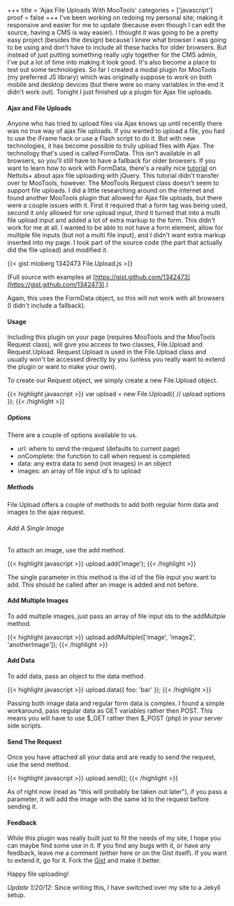 +++
title = 'Ajax File Uploads With MooTools'
categories = ['javascript']
proof = false
+++
I've been working on redoing my personal site; making it responsive and easier for me to update (because even though I can edit the source, having a CMS is way easier). I thought it was going to be a pretty easy project (besides the design) because I knew what browser I was going to be using and don't have to include all these hacks for older browsers. But instead of just putting something really ugly together for the CMS admin, I've put a lot of time into making it look good. It's also become a place to test out some technologies. So far I created a modal plugin for MooTools (my preferred JS library) which was originally suppose to work on both mobile and desktop devices (but there were so many variables in the end it didn't work out). Tonight I just finished up a plugin for Ajax file uploads.

#### Ajax and File Uploads

Anyone who has tried to upload files via Ajax knows up until recently there was no true way of ajax file uploads. If you wanted to upload a file, you had to use the iFrame hack or use a Flash script to do it. But with new technologies, it has become possible to truly upload files with Ajax. The technology that's used is called FormData. This isn't available in all browsers, so you'll still have to have a fallback for older browsers. If you want to learn how to work with FormData, there's a really nice [tutorial](http://net.tutsplus.com/tutorials/javascript-ajax/uploading-files-with-ajax/) on Nettuts+ about ajax file uploading with jQuery. This tutorial didn't transfer over to MooTools, however. The MooTools Request class doesn't seem to support file uploads. I did a little researching around on the internet and found another MooTools plugin that allowed for Ajax file uploads, but there were a couple issues with it. First it required that a form tag was being used, second it only allowed for one upload input, third it turned that into a multi file upload input and added a lot of extra markup to the form. This didn't work for me at all. I wanted to be able to not have a form element, allow for multiple file inputs (but not a multi file input), and I didn't want extra markup inserted into my page. I took part of the source code (the part that actually did the file upload) and modified it.

{{< gist mloberg 1342473 File.Upload.js >}}

(Full source with examples at [https://gist.github.com/1342473](https://gist.github.com/1342473).)

Again, this uses the FormData object, so this will not work with all browsers (I didn't include a fallback).

#### Usage

Including this plugin on your page (requires MooTools and the MooTools Request class), will give you access to two classes, File.Upload and Request.Upload. Request.Upload is used in the File.Upload class and usually won't be accessed directly by you (unless you really want to extend the plugin or want to make your own).

To create our Request object, we simply create a new File.Upload object.

{{< highlight javascript >}}
var upload = new File.Upload({
  // upload options
});
{{< /highlight >}}

##### Options

There are a couple of options available to us.

* url: where to send the request (defaults to current page)
* onComplete: the function to call when request is completed
* data: any extra data to send (not images) in an object
* images: an array of file input id's to upload

##### Methods

File.Upload offers a couple of methods to add both regular form data and images to the ajax request.

###### Add A Single Image

To attach an image, use the add method.

{{< highlight javascript >}}
upload.add('image');
{{< /highlight >}}

The single parameter in this method is the id of the file input you want to add. This should be called after an image is added and not before.

#### Add Multiple Images

To add multiple images, just pass an array of file input ids to the addMultple method.

{{< highlight javascript >}}
upload.addMultiple(['image', 'image2', 'anotherImage']);
{{< /highlight >}}

#### Add Data

To add data, pass an object to the data method.

{{< highlight javascript >}}
upload.data({
  foo: 'bar'
});
{{< /highlight >}}

Passing both image data and regular form data is complex. I found a simple workaround, pass regular data as GET variables rather then POST. This means you will have to use $_GET rather then $_POST (php) in your server side scripts.

#### Send The Request

Once you have attached all your data and are ready to send the request, use the send method.

{{< highlight javascript >}}
upload.send();
{{< /highlight >}}

As of right now (read as "this will probably be taken out later"), if you pass a parameter, it will add the image with the same id to the request before sending it.

#### Feedback

While this plugin was really built just to fit the needs of my site, I hope you can maybe find some use in it. If you find any bugs with it, or have any feedback, leave me a comment (either here or on the Gist itself). If you want to extend it, go for it. Fork the [Gist](https://gist.github.com/1342473) and make it better.

Happy file uploading!

*Update 1/20/12*: Since writing this, I have switched over my site to a Jekyll setup.
